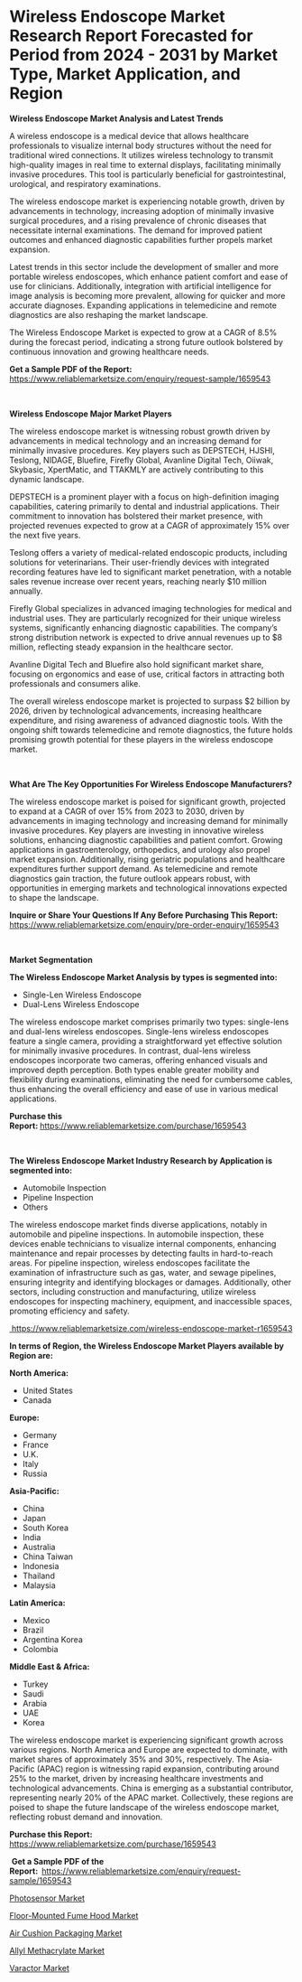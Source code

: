 <p><h1>Wireless Endoscope Market Research Report Forecasted for Period from 2024 -  2031 by Market Type, Market Application, and Region</h1></p><p><strong>Wireless Endoscope Market Analysis and Latest Trends</strong></p>
<p><p>A wireless endoscope is a medical device that allows healthcare professionals to visualize internal body structures without the need for traditional wired connections. It utilizes wireless technology to transmit high-quality images in real time to external displays, facilitating minimally invasive procedures. This tool is particularly beneficial for gastrointestinal, urological, and respiratory examinations.</p><p>The wireless endoscope market is experiencing notable growth, driven by advancements in technology, increasing adoption of minimally invasive surgical procedures, and a rising prevalence of chronic diseases that necessitate internal examinations. The demand for improved patient outcomes and enhanced diagnostic capabilities further propels market expansion.</p><p>Latest trends in this sector include the development of smaller and more portable wireless endoscopes, which enhance patient comfort and ease of use for clinicians. Additionally, integration with artificial intelligence for image analysis is becoming more prevalent, allowing for quicker and more accurate diagnoses. Expanding applications in telemedicine and remote diagnostics are also reshaping the market landscape.</p><p>The Wireless Endoscope Market is expected to grow at a CAGR of 8.5% during the forecast period, indicating a strong future outlook bolstered by continuous innovation and growing healthcare needs.</p></p>
<p><strong>Get a Sample PDF of the Report:&nbsp;</strong> <a href="https://www.reliablemarketsize.com/enquiry/request-sample/1659543?utm_campaign=1186&utm_medium=2&utm_source=Github&utm_content=ia&utm_term=28092024&utm_id=wireless-endoscope">https://www.reliablemarketsize.com/enquiry/request-sample/1659543</a></p>
<p>&nbsp;</p>
<p><strong>Wireless Endoscope Major Market Players</strong></p>
<p><p>The wireless endoscope market is witnessing robust growth driven by advancements in medical technology and an increasing demand for minimally invasive procedures. Key players such as DEPSTECH, HJSHI, Teslong, NIDAGE, Bluefire, Firefly Global, Avanline Digital Tech, Oiiwak, Skybasic, XpertMatic, and TTAKMLY are actively contributing to this dynamic landscape.</p><p>DEPSTECH is a prominent player with a focus on high-definition imaging capabilities, catering primarily to dental and industrial applications. Their commitment to innovation has bolstered their market presence, with projected revenues expected to grow at a CAGR of approximately 15% over the next five years.</p><p>Teslong offers a variety of medical-related endoscopic products, including solutions for veterinarians. Their user-friendly devices with integrated recording features have led to significant market penetration, with a notable sales revenue increase over recent years, reaching nearly $10 million annually.</p><p>Firefly Global specializes in advanced imaging technologies for medical and industrial uses. They are particularly recognized for their unique wireless systems, significantly enhancing diagnostic capabilities. The company’s strong distribution network is expected to drive annual revenues up to $8 million, reflecting steady expansion in the healthcare sector.</p><p>Avanline Digital Tech and Bluefire also hold significant market share, focusing on ergonomics and ease of use, critical factors in attracting both professionals and consumers alike. </p><p>The overall wireless endoscope market is projected to surpass $2 billion by 2026, driven by technological advancements, increasing healthcare expenditure, and rising awareness of advanced diagnostic tools. With the ongoing shift towards telemedicine and remote diagnostics, the future holds promising growth potential for these players in the wireless endoscope market.</p></p>
<p>&nbsp;</p>
<p><strong>What Are The Key Opportunities For Wireless Endoscope Manufacturers?</strong></p>
<p><p>The wireless endoscope market is poised for significant growth, projected to expand at a CAGR of over 15% from 2023 to 2030, driven by advancements in imaging technology and increasing demand for minimally invasive procedures. Key players are investing in innovative wireless solutions, enhancing diagnostic capabilities and patient comfort. Growing applications in gastroenterology, orthopedics, and urology also propel market expansion. Additionally, rising geriatric populations and healthcare expenditures further support demand. As telemedicine and remote diagnostics gain traction, the future outlook appears robust, with opportunities in emerging markets and technological innovations expected to shape the landscape.</p></p>
<p><strong>Inquire or Share Your Questions If Any Before Purchasing This Report:</strong> <a href="https://www.reliablemarketsize.com/enquiry/pre-order-enquiry/1659543?utm_campaign=1186&utm_medium=2&utm_source=Github&utm_content=ia&utm_term=28092024&utm_id=wireless-endoscope">https://www.reliablemarketsize.com/enquiry/pre-order-enquiry/1659543</a></p>
<p>&nbsp;</p>
<p><strong>Market Segmentation</strong></p>
<p><strong>The Wireless Endoscope Market Analysis by types is segmented into:</strong></p>
<p><ul><li>Single-Len Wireless Endoscope</li><li>Dual-Lens Wireless Endoscope</li></ul></p>
<p><p>The wireless endoscope market comprises primarily two types: single-lens and dual-lens wireless endoscopes. Single-lens wireless endoscopes feature a single camera, providing a straightforward yet effective solution for minimally invasive procedures. In contrast, dual-lens wireless endoscopes incorporate two cameras, offering enhanced visuals and improved depth perception. Both types enable greater mobility and flexibility during examinations, eliminating the need for cumbersome cables, thus enhancing the overall efficiency and ease of use in various medical applications.</p></p>
<p><strong>Purchase this Report:&nbsp;</strong><a href="https://www.reliablemarketsize.com/purchase/1659543?utm_campaign=1186&utm_medium=2&utm_source=Github&utm_content=ia&utm_term=28092024&utm_id=wireless-endoscope">https://www.reliablemarketsize.com/purchase/1659543</a></p>
<p>&nbsp;</p>
<p><strong>The Wireless Endoscope Market Industry Research by Application is segmented into:</strong></p>
<p><ul><li>Automobile Inspection</li><li>Pipeline Inspection</li><li>Others</li></ul></p>
<p><p>The wireless endoscope market finds diverse applications, notably in automobile and pipeline inspections. In automobile inspection, these devices enable technicians to visualize internal components, enhancing maintenance and repair processes by detecting faults in hard-to-reach areas. For pipeline inspection, wireless endoscopes facilitate the examination of infrastructure such as gas, water, and sewage pipelines, ensuring integrity and identifying blockages or damages. Additionally, other sectors, including construction and manufacturing, utilize wireless endoscopes for inspecting machinery, equipment, and inaccessible spaces, promoting efficiency and safety.</p></p>
<p><a href="https://www.reliablemarketsize.com/wireless-endoscope-market-r1659543?utm_campaign=1186&utm_medium=2&utm_source=Github&utm_content=ia&utm_term=28092024&utm_id=wireless-endoscope">&nbsp;https://www.reliablemarketsize.com/wireless-endoscope-market-r1659543</a></p>
<p><strong>In terms of Region, the Wireless Endoscope Market Players available by Region are:</strong></p>
<p>
    <p> <strong> North America: </strong>
        <ul>
            <li>United States</li>
            <li>Canada</li>
        </ul>
        </p> 
    <p> <strong> Europe: </strong>
        <ul>
            <li>Germany</li>
            <li>France</li>
            <li>U.K.</li>
            <li>Italy</li>
            <li>Russia</li>
        </ul>
        </p> 
    <p> <strong> Asia-Pacific: </strong>
        <ul>
            <li>China</li>
            <li>Japan</li>
            <li>South Korea</li>
            <li>India</li>
            <li>Australia</li>
            <li>China Taiwan</li>
            <li>Indonesia</li>
            <li>Thailand</li>
            <li>Malaysia</li>
        </ul>
        </p> 
    <p> <strong> Latin America: </strong>
        <ul>
            <li>Mexico</li>
            <li>Brazil</li>
            <li>Argentina Korea</li>
            <li>Colombia</li>
        </ul>
        </p> 
    <p> <strong> Middle East & Africa: </strong>
        <ul>
            <li>Turkey</li>
            <li>Saudi</li>
            <li>Arabia</li>
            <li>UAE</li>
            <li>Korea</li>
        </ul>
    </p>
    </p>
<p><p>The wireless endoscope market is experiencing significant growth across various regions. North America and Europe are expected to dominate, with market shares of approximately 35% and 30%, respectively. The Asia-Pacific (APAC) region is witnessing rapid expansion, contributing around 25% to the market, driven by increasing healthcare investments and technological advancements. China is emerging as a substantial contributor, representing nearly 20% of the APAC market. Collectively, these regions are poised to shape the future landscape of the wireless endoscope market, reflecting robust demand and innovation.</p></p>
<p><strong>Purchase this Report: </strong><a href="https://www.reliablemarketsize.com/purchase/1659543?utm_campaign=1186&utm_medium=2&utm_source=Github&utm_content=ia&utm_term=28092024&utm_id=wireless-endoscope">https://www.reliablemarketsize.com/purchase/1659543</a></p>
<p>&nbsp;<strong>Get a Sample PDF of the Report:&nbsp;&nbsp;</strong><a href="https://www.reliablemarketsize.com/enquiry/request-sample/1659543?utm_campaign=1186&utm_medium=2&utm_source=Github&utm_content=ia&utm_term=28092024&utm_id=wireless-endoscope">https://www.reliablemarketsize.com/enquiry/request-sample/1659543</a></p>
<p><strong></strong></p>
<p><p><a href="https://issuu.com/reportprime-2/docs/photosensor-market-size-2030.pptx_05876561bd41f2?utm_campaign=1186&utm_medium=2&utm_source=Github&utm_content=ia&utm_term=28092024&utm_id=wireless-endoscope">Photosensor Market</a></p><p><a href="https://github.com/AKSHATREPORTPRIME/Market-Research-Report-List-6/blob/main/floor-mounted-fume-hood-market.md?utm_campaign=1186&utm_medium=2&utm_source=Github&utm_content=ia&utm_term=28092024&utm_id=wireless-endoscope">Floor-Mounted Fume Hood Market</a></p><p><a href="https://www.linkedin.com/pulse/future-trajectory-air-cushion-packaging-market-emerging-gqpxe?utm_campaign=1186&utm_medium=2&utm_source=Github&utm_content=ia&utm_term=28092024&utm_id=wireless-endoscope">Air Cushion Packaging Market</a></p><p><a href="https://www.linkedin.com/pulse/driving-market-forces-allyl-methacrylate-trends-future-forecasts-ybsve?utm_campaign=1186&utm_medium=2&utm_source=Github&utm_content=ia&utm_term=28092024&utm_id=wireless-endoscope">Allyl Methacrylate Market</a></p><p><a href="https://issuu.com/reportprime-2/docs/varactor-market-size-2030.pptx_f7d1fc566c2fc1?utm_campaign=1186&utm_medium=2&utm_source=Github&utm_content=ia&utm_term=28092024&utm_id=wireless-endoscope">Varactor Market</a></p></p>